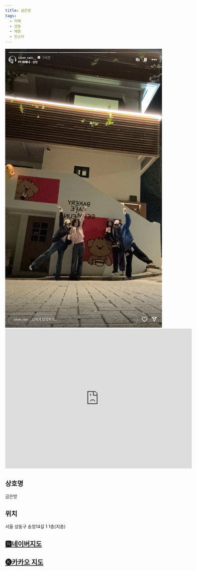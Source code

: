 ```yaml
---
title: 금은방
tags:
  - 카페
  - 성동
  - 채원
  - 인스타
---
```

<img src="assets/250413_GEB.png">
<iframe src="https://www.google.com/maps/embed?pb=!1m18!1m12!1m3!1d6953.531034262373!2d127.05743373497607!3d37.55048586699765!2m3!1f0!2f0!3f0!3m2!1i1024!2i768!4f13.1!3m3!1m2!1s0x357ca531638a38e1%3A0xc915c6401e2995d2!2z7Lm07Y6YIOq4iOydgOuwqQ!5e0!3m2!1sko!2skr!4v1744539121082!5m2!1sko!2skr" width="600" height="450" style="border:0;" allowfullscreen="" loading="lazy" referrerpolicy="no-referrer-when-downgrade"></iframe>


## 상호명
금은방

## 위치
서울 성동구 송정14길 1 1층(지층)


## [🅽네이버지도](https://naver.me/xeASrPyx)

## [🅚카카오 지도](https://place.map.kakao.com/408398646)